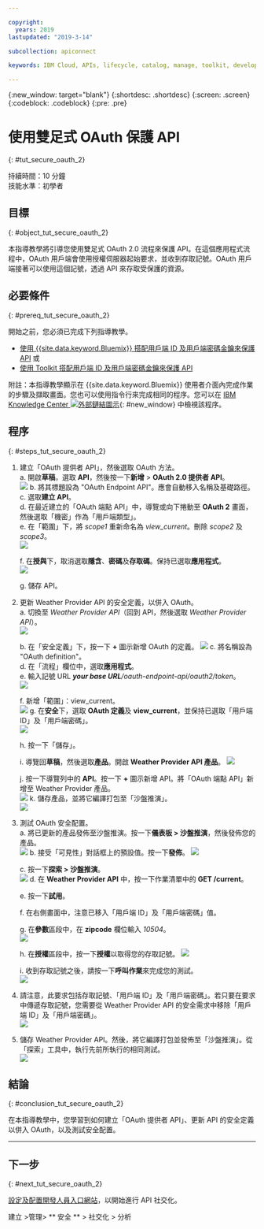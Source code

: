 ```yaml
---

copyright:
  years: 2019
lastupdated: "2019-3-14"

subcollection: apiconnect

keywords: IBM Cloud, APIs, lifecycle, catalog, manage, toolkit, develop, dev portal, tutorial

---
```


{:new_window: target="blank"}
{:shortdesc: .shortdesc}
{:screen: .screen}
{:codeblock: .codeblock}
{:pre: .pre}

# 使用雙足式 OAuth 保護 API
{: #tut_secure_oauth_2}

持續時間：10 分鐘  
技能水準：初學者

## 目標
{: #object_tut_secure_oauth_2}

本指導教學將引導您使用雙足式 OAuth 2.0 流程來保護 API。在這個應用程式流程中，OAuth 用戶端會使用授權伺服器起始要求，並收到存取記號。OAuth 用戶端接著可以使用這個記號，透過 API 來存取受保護的資源。

## 必要條件
{: #prereq_tut_secure_oauth_2}

開始之前，您必須已完成下列指導教學。  
- [使用 {{site.data.keyword.Bluemix}} 搭配用戶端 ID 及用戶端密碼金鑰來保護 API](/docs/services/apiconnect/tutorials?topic=apiconnect-tut_secure_id_secret_bm)
或
- [使用 Toolkit 搭配用戶端 ID 及用戶端密碼金鑰來保護 API](/docs/services/apiconnect/tutorials?topic=apiconnect-tut_secure_id_secret_tk)

附註：本指導教學顯示在 {{site.data.keyword.Bluemix}} 使用者介面內完成作業的步驟及擷取畫面。您也可以使用指令行來完成相同的程序。您可以在 [IBM Knowledge Center ![外部鏈結圖示](../../icons/launch-glyph.svg "外部鏈結圖示")](https://www.ibm.com/support/knowledgecenter/SSMNED_5.0.0/com.ibm.apic.toolkit.doc/tutorial_apionprem_security_OAuth_v506.html){: #new_window} 中檢視該程序。 

## 程序
{: #steps_tut_secure_oauth_2}

1. 建立「OAuth 提供者 API」，然後選取 OAuth 方法。  
	a. 開啟**草稿**，選取 **API**，然後按一下**新增** > **OAuth 2.0 提供者 API**。  
    ![](images/oauth_provider_1.png)
	b. 將其標題設為 "OAuth Endpoint API"。應會自動移入名稱及基礎路徑。  
	c. 選取**建立 API**。  
	d. 在最近建立的「OAuth 端點 API」中，導覽或向下捲動至 **OAuth 2** 畫面，然後選取「機密」作為「用戶端類型」。  
	e. 在「範圍」下，將 _scope1_ 重新命名為 _view_current_。刪除 _scope2_ 及 _scope3_。  
	  ![](images/oauth_provider_type_scope.png) 
	
	f. 在**授與**下，取消選取**隱含**、**密碼**及**存取碼**。保持已選取**應用程式**。  
	  ![](images/oauth_provider_grants.png)  
	
	g. 儲存 API。  

2. 更新 Weather Provider API 的安全定義，以併入 OAuth。  
	a. 切換至 _Weather Provider API_（回到 API，然後選取 _Weather Provider API_）。  
	  ![](images/oauth_weatherapi_info.png)
	
	b. 在「安全定義」下，按一下 **+** 圖示新增 OAuth 的定義。
	![](images/oauth_add_security.png)
	c. 將名稱設為 "OAuth definition"。  
	d. 在「流程」欄位中，選取**應用程式**。  
	e. 輸入記號 URL _**your base URL**/oauth-endpoint-api/oauth2/token_。  
	  ![](images/oauth_secdef_top.png)
	
	f. 新增「範圍」：view_current。  
	  ![](images/oauth_secdef_scopes.png)
	g. 在**安全**下，選取 **OAuth 定義**及 **view_current**，並保持已選取「用戶端 ID」及「用戶端密碼」。  
	  ![](images/oauth_security_oauth.png)
	
	h. 按一下「儲存」。  
	
	i. 導覽回**草稿**，然後選取**產品**。開啟 **Weather Provider API 產品**。
	![](images/weatherapi_prod_info.png)
	
	j. 按一下導覽列中的 **API**。按一下 **+** 圖示新增 API。將「OAuth 端點 API」新增至 Weather Provider 產品。  
	  ![](images/weatherapi_prod_apis.png)
	k. 儲存產品，並將它編譯打包至「沙盤推演」。  
	![](images/oauth_security_definition_3a.png)

3. 測試 OAuth 安全配置。  
	a. 將已更新的產品發佈至沙盤推演。按一下**儀表板 > 沙盤推演**，然後發佈您的產品。  
	  ![](images/test_oauth_1.png)
	b. 接受「可見性」對話框上的預設值。按一下**發佈**。
	  ![](images/pub_visibility.png)
	  
	c. 按一下**探索 > 沙盤推演**。  
      ![](images/test_oauth_2.png)
	d. 在 **Weather Provider API** 中，按一下作業清單中的 **GET /current**。 
	
	e. 按一下**試用**。 
	
	f. 在右側畫面中，注意已移入「用戶端 ID」及「用戶端密碼」值。  
	
	g. 在**參數**區段中，在 **zipcode** 欄位輸入 _10504_。  
	  ![](images/weather_oauth_explorer_param.png)
	
	h. 在**授權**區段中，按一下**授權**以取得您的存取記號。
	  ![](images/weather_oauth_explorer_auth.png)
	
	i. 收到存取記號之後，請按一下**呼叫作業**來完成您的測試。  
      ![](images/test_oauth_4.png)

4. 請注意，此要求包括存取記號、「用戶端 ID」及「用戶端密碼」。若只要在要求中傳遞存取記號，您需要從 Weather Provider API 的安全需求中移除「用戶端 ID」及「用戶端密碼」。  
    ![](images/test_oauth_5.png)

5. 儲存 Weather Provider API。然後，將它編譯打包並發佈至「沙盤推演」。從「探索」工具中，執行先前所執行的相同測試。  
    ![](images/test_oauth_6.png)
    
## 結論
{: #conclusion_tut_secure_oauth_2}

在本指導教學中，您學習到如何建立「OAuth 提供者 API」、更新 API 的安全定義以併入 OAuth，以及測試安全配置。

---

## 下一步
{: #next_tut_secure_oauth_2}

[設定及配置開發人員入口網站](/docs/services/apiconnect/tutorials?topic=apiconnect-tut_config_dev_portal)，以開始進行 API 社交化。

建立 >管理> ** 安全 ** > 社交化 > 分析

